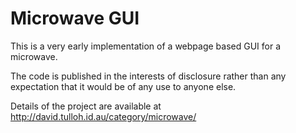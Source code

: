 # Microwave GUI

This is a very early implementation of a webpage based GUI for a microwave.

The code is published in the interests of disclosure rather than any expectation that it would be of any use to anyone else.

Details of the project are available at http://david.tulloh.id.au/category/microwave/
